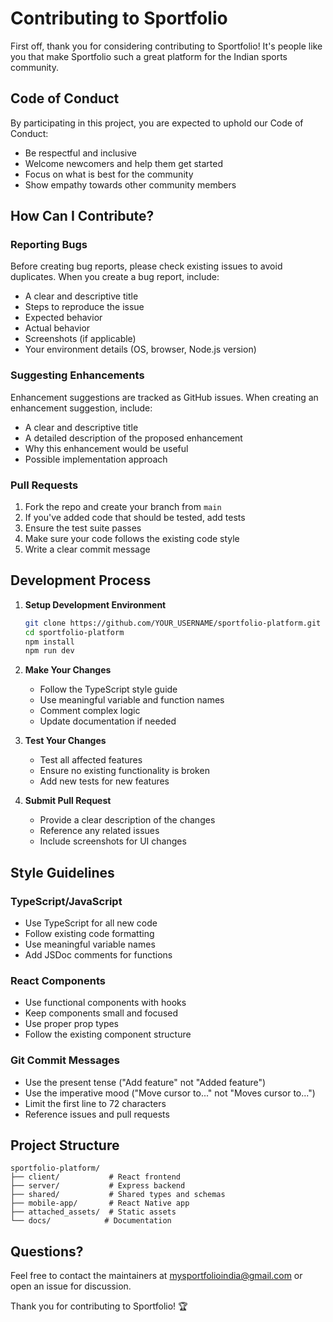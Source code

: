 # Contributing to Sportfolio

First off, thank you for considering contributing to Sportfolio! It's people like you that make Sportfolio such a great platform for the Indian sports community.

## Code of Conduct

By participating in this project, you are expected to uphold our Code of Conduct:
- Be respectful and inclusive
- Welcome newcomers and help them get started
- Focus on what is best for the community
- Show empathy towards other community members

## How Can I Contribute?

### Reporting Bugs

Before creating bug reports, please check existing issues to avoid duplicates. When you create a bug report, include:

- A clear and descriptive title
- Steps to reproduce the issue
- Expected behavior
- Actual behavior
- Screenshots (if applicable)
- Your environment details (OS, browser, Node.js version)

### Suggesting Enhancements

Enhancement suggestions are tracked as GitHub issues. When creating an enhancement suggestion, include:

- A clear and descriptive title
- A detailed description of the proposed enhancement
- Why this enhancement would be useful
- Possible implementation approach

### Pull Requests

1. Fork the repo and create your branch from `main`
2. If you've added code that should be tested, add tests
3. Ensure the test suite passes
4. Make sure your code follows the existing code style
5. Write a clear commit message

## Development Process

1. **Setup Development Environment**
   ```bash
   git clone https://github.com/YOUR_USERNAME/sportfolio-platform.git
   cd sportfolio-platform
   npm install
   npm run dev
   ```

2. **Make Your Changes**
   - Follow the TypeScript style guide
   - Use meaningful variable and function names
   - Comment complex logic
   - Update documentation if needed

3. **Test Your Changes**
   - Test all affected features
   - Ensure no existing functionality is broken
   - Add new tests for new features

4. **Submit Pull Request**
   - Provide a clear description of the changes
   - Reference any related issues
   - Include screenshots for UI changes

## Style Guidelines

### TypeScript/JavaScript
- Use TypeScript for all new code
- Follow existing code formatting
- Use meaningful variable names
- Add JSDoc comments for functions

### React Components
- Use functional components with hooks
- Keep components small and focused
- Use proper prop types
- Follow the existing component structure

### Git Commit Messages
- Use the present tense ("Add feature" not "Added feature")
- Use the imperative mood ("Move cursor to..." not "Moves cursor to...")
- Limit the first line to 72 characters
- Reference issues and pull requests

## Project Structure

```
sportfolio-platform/
├── client/           # React frontend
├── server/           # Express backend
├── shared/           # Shared types and schemas
├── mobile-app/       # React Native app
├── attached_assets/  # Static assets
└── docs/            # Documentation
```

## Questions?

Feel free to contact the maintainers at mysportfolioindia@gmail.com or open an issue for discussion.

Thank you for contributing to Sportfolio! 🏆
